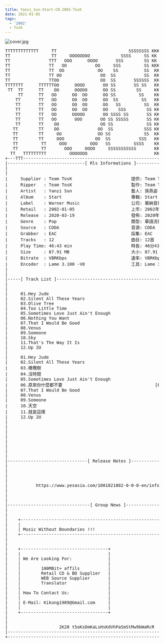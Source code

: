 ```yaml
---
title: Yanzi_Sun-Start-CN-2002-TosK
date: 2021-01-05
tags: 
  - '2002'
  - TosK
---
```


![cover.jpg](https://goindex.65style.workers.dev/3:/Music/MP3/Yanzi_Sun-Start-CN-2002-TosK/00-yanzi_sun-start-cn-2002-proof-tosk.jpg)

<retrotxt v-slot>
<pre class="has-text-plain text-1x font-ibm_vga_8x16">TTTTTTTTTTTTT     TT                            SSSSSSSS KKKKKK    KKKK    KKKKKKK
TT                TT     OOOOOOOO            SSSS     SS KK        KKKK        KK
TT               TTT   OOO      OOOO       SSS        SS KK        KKK         KK
TT               TT   OO           OO     SSS         SS KKK       KKK        KK
TT               TT  OO             OO    SS          SS  KK       KK        KK
TT               TT OO               OO  SS           SS  KK                KK
TT               TTOO                OO  SS       SSSSSS  KK                KK
TTTTTTT      TTTTTTOO      OOOO       OO SS       SS SS   KK               KK
 TT  TT      TT    OO      OOOOO      OO SS        SS     KK              KK
     TT      TT   OO      OO  OO      OO SS         SS    KK              KK
    TT       TT   OO      OO  OO      OO  SS         SS   KK               KK
    TT       TT   OO      OO  OO      OO   SS         SS  KK                KK
    TT       TT   OO      OO  OO      OO    SSS        SS KK                 KK
    TT       TT   OO      OOOOO       OO SSSS SS       SS KK                  KK
    TT       TT   OO       OOO       OO SS SSSSS       SS KK                   KK
    TT       TT    OO                OO SS             SS KK       KK           KK
   TT        TT    OO               OO  SS            SSS KK      KKKK         KK
   TT        TT     OO              OO SS             SS  KK      KK KK       KK
   TT        TT     OOO            OO  SS           SSS   KK      KK  KK    KKK
   TT         TT     OOO         OOO   SS         SSSS    KK       KK  KK  KKK
   TT         TT       OOO     OOOO     SSSSSSSSSSS       KK KKKKKKKK  KK KKK
  TT   TTTTTTTTT         OOOOOOO                          KKKK          KKKK
+---TTT-----------------------------------------------------------------KKK----+
|------------------------------[ Rls Informations ]----------------------------|
|                                                                              |
|                                                                              |
|     Supplier : Team TosK                       提供: Team TosK               |
|     Ripper   : Team TosK                       製作: Team TosK               |
|     Artist   : Yanzi Sun                       藝人: 孫燕姿                  |
|     Album    : Start                           專輯: Start 自選集            |
|     Label    : Warner Music                    公司: 華納音樂                |
|     Retail   : 2002-01-05                      上市: 2002年01月05日          |
|     Release  : 2020-03-19                      發佈: 2020年03月19日          |
|     Genre    : Pop                             類型: 華語流行                |
|     Source   : CDDA                            音源: CDDA                    |
|     Grabber  : EAC                             採集: EAC                     |
|     Tracks   : 12                              曲目: 12首                    |
|     Play Time: 46:43 min                       時長: 46分43秒                |
|     Size     : 87.91 MB                        大小: 87.91 MB                |
|     Bitrate  : VBRKbps                         速率: VBRKbps                 |
|     Encoder  : Lame 3.100 -V0                  工具: Lame 3.100 -V0          |
|                                                                              |
|                                                                              |
|-----[ Track List ]-----------------------------------------------------------|
|                                                                              |
|                                                                              |
|     01.Hey Jude                                            [04:37]           |
|     02.Silent All These Years                              [04:11]           |
|     03.Olive Tree                                          [03:27]           |
|     04.Too Little Time                                     [03:43]           |
|     05.Sometimes Love Just Ain't Enough                    [04:33]           |
|     06.Nothing You Want                                    [03:42]           |
|     07.That I Would Be Good                                [04:22]           |
|     08.Venus                                               [03:32]           |
|     09.Someone                                             [03:25]           |
|     10.Sky                                                 [04:14]           |
|     11.That's The Way It Is                                [03:36]           |
|     12.Up 2U                                               [03:21]           |
|                                                            -------           |
|     01.Hey Jude                                            [04:37]           |
|     02.Silent All These Years                              [04:11]           |
|     03.橄欖樹                                              [03:27]           |
|     04.沒時間                                              [03:43]           |
|     05.Sometimes Love Just Ain't Enough                    [04:33]           |
|     06.原來你什麼都不要                                    [03:42]           |
|     07.That I Would Be Good                                [04:22]           |
|     08.Venus                                               [03:32]           |
|     09.Someone                                             [03:25]           |
|     10.天空                                                [04:14]           |
|     11.就是這樣                                            [03:36]           |
|     12.Up 2U                                               [03:21]           |
|                                                            -------           |
|                                                             46:43 min        |
|                                                             87.91 MB         |
|                                                                              |
|                                                                              |
|                                                                              |
|                                                                              |
|                                                                              |
|-------------------------------[ Release Notes ]------------------------------|
|                                                                              |
|                                                                              |
|                                                                              |
|                                                                              |
|           https://www.yesasia.com/1001821802-0-0-0-en/info.html              |
|                                                                              |
|                                                                              |
|                                                                              |
|--------------------------------[ Group News ]--------------------------------|
|                                                                              |
|                                                                              |
|    +--------------------------------------------------------------------+    |
|    |                                                                    |    |
|    | Music Without Boundaries !!!                                       |    |
|    +--------------------------------------------------------------------+    |
|                                                                              |
|                                                                              |
|    +----------------------------------+                                      |
|    |                                  |                                      |
|    | We Are Looking For:              |                                      |
|    |                                  |                                      |
|    |        100MBit+ affils           |                                      |
|    |        Retail CD &amp; BD Supplier   |                                      |
|    |        WEB Source Supplier       |                                      |
|    |        Translator                |                                      |
|    |                                  |                                      |
|    | How To Contact Us:               |                                      |
|    |                                  |                                      |
|    | E-Mail: Kikong1989@Gmail.com     |                                      |
|    |                                  |                    RlS No. 1725      |
|    +----------------------------------+                                      |
|                                                                              |
|                                                                              |
|                    2K20 t5oKsDmKaLsHsKdVhPaSmStMw9bWaRcR                     |
|------------------------------------------------------------------------------|
+------------------------------------------------------------------------------+
<span class="dos-cursor">_</span></pre>
</retrotxt>

<a-player 
    :options="{
        audio: [
          {
            name: '原來你什麼都不要',
            artist: '孫燕姿',
            url: 'https://goindex.65style.workers.dev/3:/Music/MP3/Yanzi_Sun-Start-CN-2002-TosK/06-yanzi_sun-nothing_you_want-tosk.mp3',
            cover: 'https://goindex.65style.workers.dev/3:/Music/MP3/Yanzi_Sun-Start-CN-2002-TosK/00-yanzi_sun-start-cn-2002-proof-tosk.jpg',
            theme: '#ebd0c2'
          },
        ]
    }"
/>

<download url="https://mirrorace.org/m/3IzoP"/>

